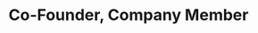 ---
layout: company
name: Cat Cefalu
title: Co-Founder, Company Member
photo: 
bio: Cat Cefalu (Co-Founder, Company Member) is a proud emeritus member of the Stage Manager’s Association of Geneseo.  Her previous SM credits include Guys and Dolls (Geneseo Community Players), as well as The Robber Bridegroom, Sweeney Todd, and An American Daugher (all at SUNY Geneseo). 
---